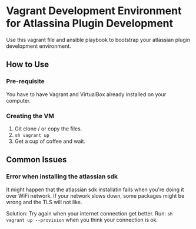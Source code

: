 # Vagrant Development Environment for Atlassina Plugin Development

Use this vagrant file and ansible playbook to bootstrap your atlassian plugin development environment.

## How to Use

### Pre-requisite

You have to have Vagrant and VirtualBox already installed on your computer.

### Creating the VM
1. Git clone / or copy the files.
2. ```sh vagrant up```
3. Get a cup of coffee and wait.

## Common Issues

### Error when installing the atlassian sdk

It might happen that the atlassian sdk installatin fails when you're doing it over WiFi network. If your network slows down, some packages might be wrong and the TLS will not like.

Solution: Try again when your internet connection get better.
Run: ```sh vagrant up --provision``` when you think your connection is ok.
